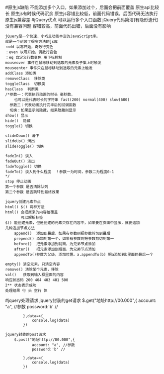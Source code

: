 #原生js缺陷
	不能添加多个入口，如果添加过个，后面会把前面覆盖
	原生api比较长
	原生js有时候代码沉余
	原生js容错比较低，前面代码错误，后面代码无法执行
	原生js兼容差
#jQuery优点
	可以运行多个入口函数
	jQuery代码简洁(有隐形迭代)
	没有兼容问题
	容错较高，前面代码出错，后面没有影响
	
    jQuery是一个快速，小巧且功能丰富的JavaScript库。
    就是一个封装了很多方法的js库
	:odd 以零开始，奇数行变色
	：even 以零开始，偶数行变色
	：eq 自定义行数变色 用下标控制
	mouseover 事件在鼠标移动到选取的元素及子集上时触发
	mouseenter 事件只在鼠标移动到选取的元素上触发
	addClass 添加类
	removeClass  移除类
	toggleClass  切换类
	hasClass  判断类
	/*参数一：代表执行动画的时长 毫秒数，
	    也可以是代表时长的字符串 fast(200) normal(400) slow(600)
	  参数二：代表动画执行完毕后的回调函数
	  切换：如果显示则隐藏，如果隐藏则显示
	show() 显示
	hide()	隐藏
	toggle() 切换
	
	slideDown() 滑下 
	slideUp() 滑出
	slideToggle() 切换
	
	fadeIn() 淡入
	fadeOut() 淡出
	fadeToggle() 切换
	fadeTo() 淡入到什么程度  ！参数一为时间，参数二为程度0-1
	*/
    stop 停止动画
	第一个参数 是否清除队列
	第二个参数 是否跳转到最终效果
	
	jquery创建元素节点
	html() $() 两种方法
	html() 会把原来的内容给覆盖
		   可以解析标签
	$() 能创建元素，但是创建的元素只存在内容中，如果要在页面中显示，就要追加
	几种追加节点方法
		append()  添加到最后，如果有参数则把参数剪切到最后
		prepend() 添加到第一个，如果有参数则把参数剪切到第一
		before()  把元素添加到前面，为兄弟节点添加
		after()   把元素添加到后面，为兄弟节点添加
		appendTo()参数为父级，添加位置。a.appendTo(b) 把a添加到b里面的最后一个

    empty() 清空元素，只清空内容
	remove() 清除某个元素，移除
	val()   获取到输入框里面的内容	
	响应状态码 200 404 403 401 500
	2** 状态表示成功
	处理结果 行 头 空行 体
#jquery处理请求
	jquery封装的get请求
		$.get("地址http://00.000",{
				account: "a", //参数
				possword:'b' // 
				
			},data=>{
				console.log(data)
			})
			
    jquery封装的post请求
		$.post("地址http://00.000",{
				account: "a", //参数
				possword:'b' // 
				
			},data=>{
				console.log(data)
			})